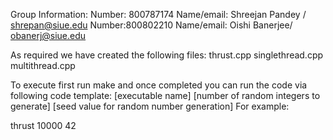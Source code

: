 Group Information:
Number: 800787174 Name/email: Shreejan Pandey / shrepan@siue.edu
Number:800802210 Name/email: Oishi Banerjee/ obanerj@siue.edu

As required we have created the following files:
thrust.cpp
singlethread.cpp
multithread.cpp

To execute first run make and once completed you can run the code via following code template:
[executable name] [number of random integers to generate] [seed value for random number generation]
For example:

thrust 10000 42
